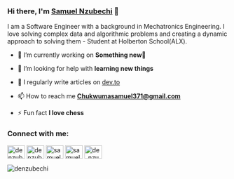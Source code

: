 


### Hi there, I'm [Samuel Nzubechi](https://www.linkedin.com/in/samuel-nzubechi/) 👋</h1>
I am a Software Engineer with a background in Mechatronics Engineering. I love solving complex data and algorithmic problems and creating a dynamic approach to solving them - Student at Holberton School(ALX).

- 🔭 I’m currently working on **Something new🙂**

- 🤝 I’m looking for help with **learning new things**

- 📝 I regularly write articles on [dev.to](https://dev.to/denzubechi)

- 📫 How to reach me **Chukwumasamuel371@gmail.com**

- ⚡ Fun fact **I love chess**

<h3 align="left">Connect with me:</h3>
<p align="left">
<a href="https://dev.to/denzubechi" target="blank"><img align="center" src="https://raw.githubusercontent.com/rahuldkjain/github-profile-readme-generator/master/src/images/icons/Social/devto.svg" alt="denzubechi" height="30" width="40" /></a>
<a href="https://twitter.com/denzubechi" target="blank"><img align="center" src="https://raw.githubusercontent.com/rahuldkjain/github-profile-readme-generator/master/src/images/icons/Social/twitter.svg" alt="denzubechi" height="30" width="40" /></a>
<a href="https://linkedin.com/in/samuel-nzubechi" target="blank"><img align="center" src="https://raw.githubusercontent.com/rahuldkjain/github-profile-readme-generator/master/src/images/icons/Social/linked-in-alt.svg" alt="samuel-nzubechi" height="30" width="40" /></a>
<a href="https://fb.com/samuel" target="blank"><img align="center" src="https://raw.githubusercontent.com/rahuldkjain/github-profile-readme-generator/master/src/images/icons/Social/facebook.svg" alt="samuel" height="30" width="40" /></a>
<a href="https://instagram.com/de_nzubechi" target="blank"><img align="center" src="https://raw.githubusercontent.com/rahuldkjain/github-profile-readme-generator/master/src/images/icons/Social/instagram.svg" alt="de_nzubechi" height="30" width="40" /></a>
</p>


<p><img align="center" src="https://github-readme-streak-stats.herokuapp.com/?user=denzubechi&" alt="denzubechi" /></p>

<!--
**denzubechi/denzubechi** is a ✨ _special_ ✨ repository because its `README.md` (this file) appears on your GitHub profile.

Here are some ideas to get you started:

- 🔭 I’m currently working on ...
- 🌱 I’m currently learning ...
- 👯 I’m looking to collaborate on ...
- 🤔 I’m looking for help with ...
- 💬 Ask me about ...
- 📫 How to reach me: ...
- 😄 Pronouns: ...
- ⚡ Fun fact: ...
-->
